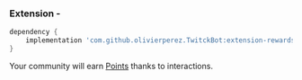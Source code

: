 ### Extension - 

```groovy
dependency {
    implementation 'com.github.olivierperez.TwitckBot:extension-rewards:0.0.4'
}
```

Your community will earn [Points](Points.md) thanks to interactions.
